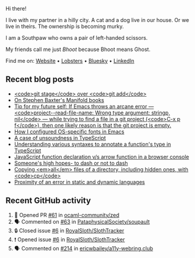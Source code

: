 Hi there!

I live with my partner in a hilly city. A cat and a dog live in our house. Or we live in theirs. The ownership is becoming murky.

I am a Southpaw who owns a pair of left-handed scissors.

My friends call me just *Bhoot* because Bhoot means Ghost.

Find me on: [Website](https://bhoot.dev) • [Lobsters](https://lobste.rs/~bhoot) • [Bluesky](https://bsky.app/profile/bhoot.dev) • [LinkedIn](https://linkedin.com/in/jbhoot)

## Recent blog posts

<!-- BLOG-POST-LIST:START -->
- [&lt;code&gt;git stage&lt;/code&gt; over &lt;code&gt;git add&lt;/code&gt;](https://bhoot.dev/2025/git-stage-over-git-add)
- [On Stephen Baxter&#39;s Manifold books](https://bhoot.dev/2025/stephen-baxter-manifold)
- [Tip for my future self: If Emacs throws an arcane error — &lt;code&gt;project--read-file-name: Wrong type argument: stringp, nil&lt;/code&gt; — while trying to find a file in a git project &lpar;&lt;code&gt;C-x p f&lt;/code&gt;&rpar;, then one likely reason is that the git project is empty.](https://bhoot.dev/2025/emacs-fit-at-empty-git-project)
- [How I configured OS-specific fonts in Emacs](https://bhoot.dev/2025/emacs-font-per-os)
- [A case of unsoundness in TypeScript](https://bhoot.dev/2025/typescript-usecase-over-soundness)
- [Understanding various syntaxes to annotate a function&#39;s type in TypeScript](https://bhoot.dev/2025/typescript-function-type-syntaxes)
- [JavaScript function declaration v/s arrow function in a browser console](https://bhoot.dev/2025/function-vs-arrow)
- [Someone&#39;s high hopes- to dash or not to dash](https://bhoot.dev/2025/high-hopes-to-dash-or-not)
- [Copying &lt;em&gt;all&lt;/em&gt; files of a directory, including hidden ones, with &lt;code&gt;cp&lt;/code&gt;](https://bhoot.dev/2025/cp-dot-copies-everything)
- [Proximity of an error in static and dynamic languages](https://bhoot.dev/2025/proximity-of-an-error)<!-- BLOG-POST-LIST:END -->

## Recent GitHub activity

<!--START_SECTION:activity-->
1. 💪 Opened PR [#61](https://github.com/ocaml-community/zed/pull/61) in [ocaml-community/zed](https://github.com/ocaml-community/zed)
2. 🗣 Commented on [#63](https://github.com/PataphysicalSociety/soupault/issues/63#issuecomment-2795741267) in [PataphysicalSociety/soupault](https://github.com/PataphysicalSociety/soupault)
3. 🔒 Closed issue [#6](https://github.com/RoyalSloth/SlothTracker/issues/6) in [RoyalSloth/SlothTracker](https://github.com/RoyalSloth/SlothTracker)
4. ❗ Opened issue [#6](https://github.com/RoyalSloth/SlothTracker/issues/6) in [RoyalSloth/SlothTracker](https://github.com/RoyalSloth/SlothTracker)
5. 🗣 Commented on [#214](https://github.com/ericwbailey/a11y-webring.club/pull/214#issuecomment-2566121992) in [ericwbailey/a11y-webring.club](https://github.com/ericwbailey/a11y-webring.club)
<!--END_SECTION:activity-->
